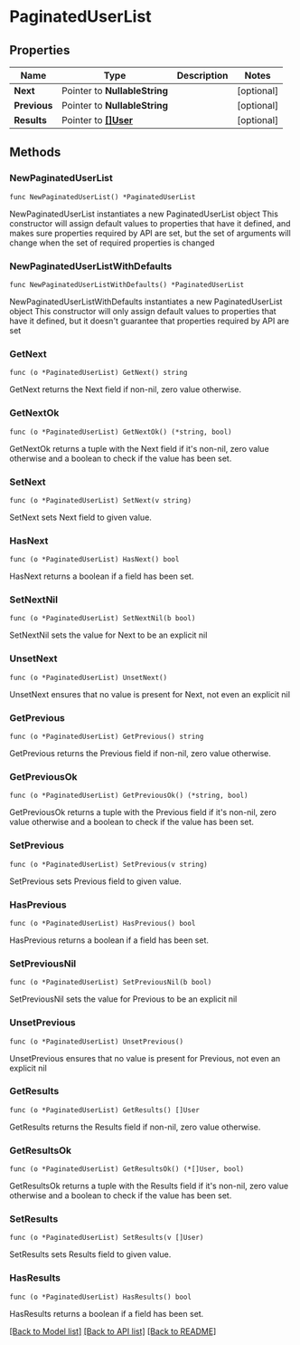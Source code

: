 # PaginatedUserList

## Properties

Name | Type | Description | Notes
------------ | ------------- | ------------- | -------------
**Next** | Pointer to **NullableString** |  | [optional] 
**Previous** | Pointer to **NullableString** |  | [optional] 
**Results** | Pointer to [**[]User**](User.md) |  | [optional] 

## Methods

### NewPaginatedUserList

`func NewPaginatedUserList() *PaginatedUserList`

NewPaginatedUserList instantiates a new PaginatedUserList object
This constructor will assign default values to properties that have it defined,
and makes sure properties required by API are set, but the set of arguments
will change when the set of required properties is changed

### NewPaginatedUserListWithDefaults

`func NewPaginatedUserListWithDefaults() *PaginatedUserList`

NewPaginatedUserListWithDefaults instantiates a new PaginatedUserList object
This constructor will only assign default values to properties that have it defined,
but it doesn't guarantee that properties required by API are set

### GetNext

`func (o *PaginatedUserList) GetNext() string`

GetNext returns the Next field if non-nil, zero value otherwise.

### GetNextOk

`func (o *PaginatedUserList) GetNextOk() (*string, bool)`

GetNextOk returns a tuple with the Next field if it's non-nil, zero value otherwise
and a boolean to check if the value has been set.

### SetNext

`func (o *PaginatedUserList) SetNext(v string)`

SetNext sets Next field to given value.

### HasNext

`func (o *PaginatedUserList) HasNext() bool`

HasNext returns a boolean if a field has been set.

### SetNextNil

`func (o *PaginatedUserList) SetNextNil(b bool)`

 SetNextNil sets the value for Next to be an explicit nil

### UnsetNext
`func (o *PaginatedUserList) UnsetNext()`

UnsetNext ensures that no value is present for Next, not even an explicit nil
### GetPrevious

`func (o *PaginatedUserList) GetPrevious() string`

GetPrevious returns the Previous field if non-nil, zero value otherwise.

### GetPreviousOk

`func (o *PaginatedUserList) GetPreviousOk() (*string, bool)`

GetPreviousOk returns a tuple with the Previous field if it's non-nil, zero value otherwise
and a boolean to check if the value has been set.

### SetPrevious

`func (o *PaginatedUserList) SetPrevious(v string)`

SetPrevious sets Previous field to given value.

### HasPrevious

`func (o *PaginatedUserList) HasPrevious() bool`

HasPrevious returns a boolean if a field has been set.

### SetPreviousNil

`func (o *PaginatedUserList) SetPreviousNil(b bool)`

 SetPreviousNil sets the value for Previous to be an explicit nil

### UnsetPrevious
`func (o *PaginatedUserList) UnsetPrevious()`

UnsetPrevious ensures that no value is present for Previous, not even an explicit nil
### GetResults

`func (o *PaginatedUserList) GetResults() []User`

GetResults returns the Results field if non-nil, zero value otherwise.

### GetResultsOk

`func (o *PaginatedUserList) GetResultsOk() (*[]User, bool)`

GetResultsOk returns a tuple with the Results field if it's non-nil, zero value otherwise
and a boolean to check if the value has been set.

### SetResults

`func (o *PaginatedUserList) SetResults(v []User)`

SetResults sets Results field to given value.

### HasResults

`func (o *PaginatedUserList) HasResults() bool`

HasResults returns a boolean if a field has been set.


[[Back to Model list]](../README.md#documentation-for-models) [[Back to API list]](../README.md#documentation-for-api-endpoints) [[Back to README]](../README.md)


